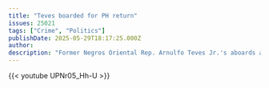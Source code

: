 ```yaml
---
title: "Teves boarded for PH return"
issues: 25021
tags: ["Crime", "Politics"]
publishDate: 2025-05-29T18:17:25.000Z
author: 
description: "Former Negros Oriental Rep. Arnulfo Teves Jr.'s aboards a PAF plane bound for the Philippines on Thursday (May 29), following his arrest last May 27, 2025."
---
```


{{< youtube UPNr05_Hh-U >}}